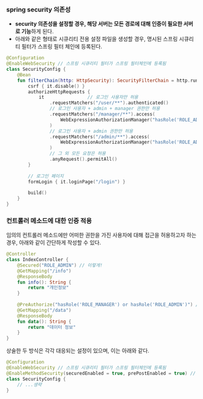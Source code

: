 ### spring security 의존성
- **security 의존성을 설정할 경우, 해당 서버는 모든 경로에 대해 인증이 필요한 서버로 기능**하게 된다.
- 아래와 같은 형태로 시큐리티 전용 설정 파일을 생성할 경우, 명시된 스프링 시큐리티 필터가 스프링 필터 체인에 등록된다.
```kotlin
@Configuration  
@EnableWebSecurity // 스프링 시큐리티 필터가 스프링 필터체인에 등록됨  
class SecurityConfig {  
    @Bean  
    fun filterChain(http: HttpSecurity): SecurityFilterChain = http.run {  
        csrf { it.disable() }  
        authorizeHttpRequests {  
            it                // 로그인 사용자만 허용  
                .requestMatchers("/user/**").authenticated()  
                // 로그인 사용자 + admin + manager 권한만 허용  
                .requestMatchers("/manager/**").access(  
                    WebExpressionAuthorizationManager("hasRole('ROLE_ADMIN') or hasRole('ROLE_MANAGER')")  
                )  
                // 로그인 사용자 + admin 권한만 허용  
                .requestMatchers("/admin/**").access(  
                    WebExpressionAuthorizationManager("hasRole('ROLE_ADMIN')")  
                )  
                // 그 외 모든 요청은 허용  
                .anyRequest().permitAll()  
        }  
  
        // 로그인 페이지  
        formLogin { it.loginPage("/login") }  
  
        build()  
    }  
}
```

### 컨트롤러 메소드에 대한 인증 적용
임의의 컨트롤러 메소드에만 어떠한 권한을 가진 사용자에 대해 접근을 허용하고자 하는 경우, 아래와 같이 간단하게 작성할 수 있다.
```kotlin
@Controller  
class IndexController {  
    @Secured("ROLE_ADMIN") // 이렇게!
    @GetMapping("/info")  
    @ResponseBody  
    fun info(): String {  
        return "개인정보"  
    }  
    
	@PreAuthorize("hasRole('ROLE_MANAGER') or hasRole('ROLE_ADMIN')") // 또는 이렇게!
	@GetMapping("/data")  
	@ResponseBody  
	fun data(): String {  
	    return "데이터 정보"  
	}
}
```
상술한 두 방식은 각각 대응되는 설정이 있으며, 이는 아래와 같다.
```kotlin
@Configuration  
@EnableWebSecurity // 스프링 시큐리티 필터가 스프링 필터체인에 등록됨  
@EnableMethodSecurity(securedEnabled = true, prePostEnabled = true) // 1. secured 어노테이션을 활성화한다! 2. preAuthorize 어노테이션을 활성화한다!  
class SecurityConfig {  
	// ...생략
}
```
